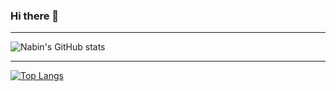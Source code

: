 ### Hi there 👋

---
![Nabin's GitHub stats](https://github-readme-streak-stats.herokuapp.com/?user=nabin747&theme=dark&hide_border=false)<br/>



<!-- ---
[![Readme Card](https://github-readme-stats.vercel.app/api/pin/?username=nabin747&repo=github-readme-stats)](https://github.com/nabin747/github-readme-stats) -->


---
[![Top Langs](https://github-readme-stats.vercel.app/api/top-langs/?username=nabin747&theme=blue-green)](https://github.com/nabin747/github-readme-stats)





<!--
**nabin747/nabin747** is a ✨ _special_ ✨ repository because its `README.md` (this file) appears on your GitHub profile.

Here are some ideas to get you started:

- 🔭 I’m currently working on ...
- 🌱 I’m currently learning ...
- 👯 I’m looking to collaborate on ...
- 🤔 I’m looking for help with ...
- 💬 Ask me about ...
- 📫 How to reach me: ...
- 😄 Pronouns: ...
- ⚡ Fun fact: ...
-->
